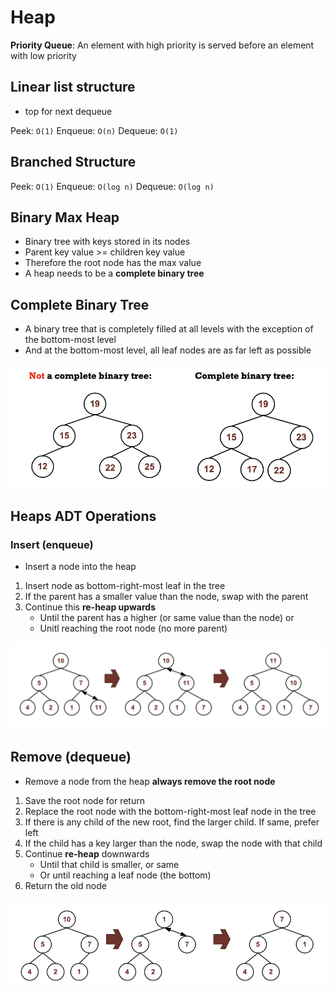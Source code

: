 # Heap
**Priority Queue**: An element with high priority is served before an element with low priority

## Linear list structure
- top for next dequeue

Peek: `O(1)`
Enqueue: `O(n)`
Dequeue: `O(1)`

## Branched Structure
Peek: `O(1)`
Enqueue: `O(log n)`
Dequeue: `O(log n)`

## Binary Max Heap
- Binary tree with keys stored in its nodes
- Parent key value >= children key value
- Therefore the root node has the max value
- A heap needs to be a **complete binary tree**

## Complete Binary Tree
- A binary tree that is completely filled at all levels with the exception of the bottom-most level
- And at the bottom-most level, all leaf nodes are as far left as possible

![](images/complete-binary-tree.png)

## Heaps ADT Operations
### Insert (enqueue)
- Insert a node into the heap
1. Insert node as bottom-right-most leaf in the tree
2. If the parent has a smaller value than the node, swap with the parent
3. Continue this **re-heap upwards**
    - Until the parent has a higher (or same value than the node) or
    - Unitl reaching the root node (no more parent)


![](images/heap-insert.png)

## Remove (dequeue)
- Remove a node from the heap **always remove the root node**
1. Save the root node for return
2. Replace the root node with the bottom-right-most leaf node in the tree
3. If there is any child of the new root, find the larger child. If same, prefer left
4. If the child has a key larger than the node, swap the node with that child
5. Continue **re-heap** downwards
    - Until that child is smaller, or same
    - Or until reaching a leaf node (the bottom)
6. Return the old node

![](images/heap-delete.png)